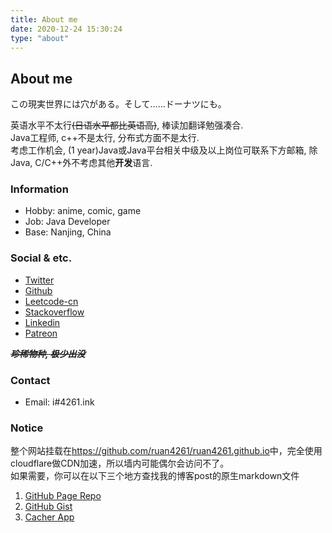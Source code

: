 ```yaml
---
title: About me
date: 2020-12-24 15:30:24
type: "about"
---
```


## About me

この現実世界には穴がある。そして……ドーナツにも。

英语水平不太行~~(日语水平都比英语高)~~, 棒读加翻译勉强凑合.  
Java工程师, c++不是太行, 分布式方面不是太行.  
考虑工作机会, (1 year)Java或Java平台相关中级及以上岗位可联系下方邮箱, 除Java, C/C++外不考虑其他**开发**语言.

### Information

- Hobby: anime, comic, game
- Job: Java Developer
- Base: Nanjing, China

### Social & etc.

- [Twitter](https://twitter.com/ruan4261)
- [Github](https://github.com/ruan4261)
- [Leetcode-cn](https://leetcode-cn.com/u/ruan4261)
- [Stackoverflow](https://stackoverflow.com/users/14557839/ruan4261)
- [Linkedin](https://linkedin.com/in/ruan4261)
- [Patreon](https://www.patreon.com/ruan4261)

~~***珍稀物种, 极少出没***~~

### Contact

- Email: i#4261.ink

### Notice

整个网站挂载在<https://github.com/ruan4261/ruan4261.github.io>中，完全使用cloudflare做CDN加速，所以墙内可能偶尔会访问不了。  
如果需要，你可以在以下三个地方查找我的博客post的原生markdown文件
1. [GitHub Page Repo](https://github.com/ruan4261/ruan4261.github.io)
2. [GitHub Gist](https://gist.github.com/ruan4261)
3. [Cacher App](https://snippets.cacher.io/user/ruan4261)
